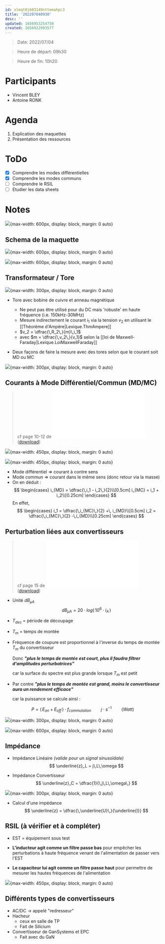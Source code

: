```yaml
---
id: xlmqt8j603149nttemahpc3
title: '202207040930'
desc: ''
updated: 1656953254750
created: 1656922993577
---
```


> Date: 2022/07/04

> Heure de départ: 09h30

> Heure de fin: 10h20

# Participants

- Vincent BLEY
- Antoine RONK

# Agenda

1. Explication des maquettes
2. Présentation des ressources

# ToDo

- [x] Comprendre les modes différentielles
- [x] Comprendre les modes communs
- [ ] Comprendre le RSIL
- [ ] Etudier les data sheets

# Notes

![](/assets/images/whiteboard.20220704.meeting2.png){max-width: 600px, display: block, margin: 0 auto}

## Schema de la maquette

![](/assets/images/schema.RSILetAnalyseurTore.png){max-width: 600px, display: block, margin: 0 auto}

![](/assets/images/schema.RSILetAnalyseur.png){max-width: 600px, display: block, margin: 0 auto}

## Transformateur / Tore

![](/assets/images/schema.TransformateurTore.png){max-width: 300px, display: block, margin: 0 auto}

- Tore avec bobine de cuivre et anneau magnétique
    - Ne peut pas être utilisé pour du DC mais 'robuste' en haute fréquence (i.e. 150kHz-30MHz)
    - Mesure indirectement le courant $i_1$ via la tension $v_2$ en utilisant le [[Théorème d'Ampère|Lexique.ThmAmpere]]
    - $v_2 = \dfrac{\,R_2\,}{m}\,i_1$
    - avec $m = \dfrac{\,v_2\,}{v_1}$ selon la [[loi de Maxwell-Faraday|Lexique.LoiMaxwellFaraday]]

- Deux façons de faire la mesure avec des tores selon que le courant soit MD ou MC

![](/assets/images/schema.MesureTore.png){max-width: 300px, display: block, margin: 0 auto}

## Courants à Mode Différentiel/Commun (MD/MC) 

> cf page 10-12 de !["Systèmes et Composants Passifs 2021"](/assets/NotesDeCours.SystemesEtCompoPassifs2021.pdf) 
([download](https://github.com/TunnRKA/LaplaceCEM/blob/master/notes/assets/NotesDeCours.SystemesEtCompoPassifs2021.pdf))

![](/assets/images/schema.ModeDiffCom.png){max-width: 450px, display: block, margin: 0 auto}

![](/assets/images/ModeDiffComRepPratique.png){max-width: 450px, display: block, margin: 0 auto}


- Mode différentiel => courant à contre sens
- Mode commun => courant dans le même sens (donc retour via la masse)
- On en déduit :
$$
\begin{cases}
i_{MD} = \dfrac{\,i_1 - i_2\,}{2}\\[0.5cm]
i_{MC} = i_1 + i_2\\[0.25cm]
\end{cases}
$$
En effet, 
$$
\begin{cases}
i_1 = \dfrac{\,i_{MC}\,}{2} +\, i_{MD}\\[0.5cm]
i_2 = \dfrac{\,i_{MC}\,}{2} -\,i_{MD}\\[0.25cm]
\end{cases}
$$

## Perturbation liées aux convertisseurs

> cf page 15 de !["Systèmes et Composants Passifs 2021"](/assets/NotesDeCours.SystemesEtCompoPassifs2021.pdf) 
([download](https://github.com/TunnRKA/LaplaceCEM/blob/master/notes/assets/NotesDeCours.SystemesEtCompoPassifs2021.pdf))

- Unité $dB_{\mu A}$
$$
dB_{\mu A} = 20 \cdot log(\, 10^6 \cdot i_A \,)
$$

- $T_{dec}$ = période de découpage
- $T_m$ = temps de montée

- Fréquence de coupure est proportionnel à l'inverse du temps de montée $T_m$ du convertisseur

    Donc **_"plus le temps de montée est court, plus il faudra filtrer d'amplitudes perturbatrices"_**
    
    car la surface du spectre est plus grande lorsque $T_m$ est petit

- Par contre **_"plus le temps de montée est grand, moins le convertisseur aura un rendement efficace"_**

    car la puissance se calcule ainsi :

$$
P = \big(\, E_{on} + E_{off} \,\big) \cdot f_{commutation} \qquad j \cdot s^{-1} \qquad (Watt)
$$

![](/assets/images/courbe.EnergieCommutation.png){max-width: 300px, display: block, margin: 0 auto}


![](/assets/images/output.CommutationHacheur.png){max-width: 600px, display: block, margin: 0 auto}

## Impédance

- Impédance Linéaire _(valide pour un signal sinusoïdale)_
$$
\underline{z}_L = j\,L\,\omega
$$

- Impédance Convertisseur
$$
\underline{z}_C = \dfrac{1}{\,j\,L\,\omega\,}
$$

![](/assets/images/schema.ImpedanceConvertisseur.png){max-width: 300px, display: block, margin: 0 auto}

- Calcul d'une impédance
$$
\underline{z} = \dfrac{\,\underline{U}\,}{\underline{I}}
$$

## RSIL (à vérifier et à compléter)

- EST = équipement sous test 

- **L'inducteur agit comme un filtre passe bas** pour empêcher les perturbations à haute fréquence venant de l'alimentation de passer vers l'EST

- **Le capaciteur lui agit comme un filtre passe haut** pour permettre de mesurer les hautes fréquences de l'alimentation

![](/assets/images/schema.RSIL.png){max-width: 450px, display: block, margin: 0 auto}

## Différents types de convertisseurs

- AC/DC -> appelé "redresseur"
- Hacheur
    - ceux en salle de TP
    - Fait de Silicium
- Convertisseur de GanSystems et EPC
    - Fait avec du GaN
